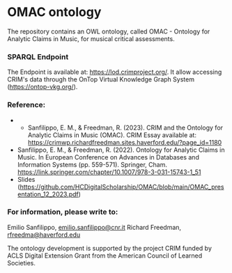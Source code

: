 # OMAC ontology
The repository contains an OWL ontology, called OMAC - Ontology for Analytic Claims in Music, for musical critical assessments.

### SPARQL Endpoint
The Endpoint is available at: https://lod.crimproject.org/. It allow accessing CRIM's data through the OnTop Virtual Knowledge Graph System (https://ontop-vkg.org/).

### Reference:
* * Sanfilippo, E. M., & Freedman, R. (2023). CRIM and the Ontology for Analytic Claims in Music (OMAC). CRIM Essay available at: https://crimwp.richardfreedman.sites.haverford.edu/?page_id=1180
* Sanfilippo, E. M., & Freedman, R. (2022). Ontology for Analytic Claims in Music. In European Conference on Advances in Databases and Information Systems (pp. 559-571). Springer, Cham.
https://link.springer.com/chapter/10.1007/978-3-031-15743-1_51
* Slides (https://github.com/HCDigitalScholarship/OMAC/blob/main/OMAC_presentation_12_2023.pdf)

### For information, please write to:
Emilio Sanfilippo, emilio.sanfilippo@cnr.it
Richard Freedman, rfreedma@haverford.edu

The ontology development is supported by the project CRIM funded by ACLS Digital Extension Grant from the American Council of Learned Societies.
